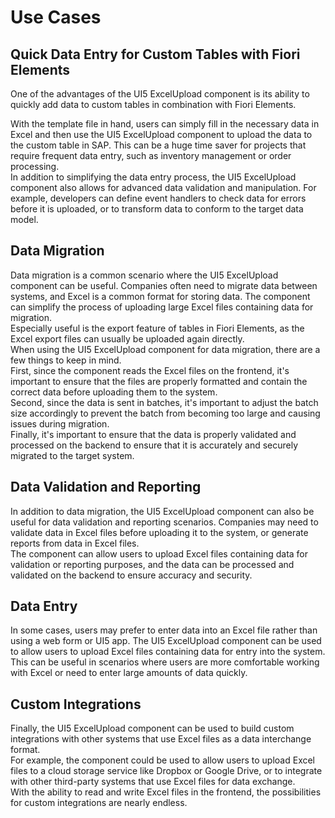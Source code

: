 # Use Cases

## Quick Data Entry for Custom Tables with Fiori Elements
One of the advantages of the UI5 ExcelUpload component is its ability to quickly add data to custom tables in combination with Fiori Elements.

With the template file in hand, users can simply fill in the necessary data in Excel and then use the UI5 ExcelUpload component to upload the data to the custom table in SAP. This can be a huge time saver for projects that require frequent data entry, such as inventory management or order processing.  
In addition to simplifying the data entry process, the UI5 ExcelUpload component also allows for advanced data validation and manipulation. For example, developers can define event handlers to check data for errors before it is uploaded, or to transform data to conform to the target data model.

## Data Migration
Data migration is a common scenario where the UI5 ExcelUpload component can be useful. Companies often need to migrate data between systems, and Excel is a common format for storing data. The component can simplify the process of uploading large Excel files containing data for migration.  
Especially useful is the export feature of tables in Fiori Elements, as the Excel export files can usually be uploaded again directly.  
When using the UI5 ExcelUpload component for data migration, there are a few things to keep in mind.  
First, since the component reads the Excel files on the frontend, it's important to ensure that the files are properly formatted and contain the correct data before uploading them to the system.  
Second, since the data is sent in batches, it's important to adjust the batch size accordingly to prevent the batch from becoming too large and causing issues during migration.  
Finally, it's important to ensure that the data is properly validated and processed on the backend to ensure that it is accurately and securely migrated to the target system.

## Data Validation and Reporting  
In addition to data migration, the UI5 ExcelUpload component can also be useful for data validation and reporting scenarios. Companies may need to validate data in Excel files before uploading it to the system, or generate reports from data in Excel files.  
The component can allow users to upload Excel files containing data for validation or reporting purposes, and the data can be processed and validated on the backend to ensure accuracy and security.

## Data Entry  
In some cases, users may prefer to enter data into an Excel file rather than using a web form or UI5 app. The UI5 ExcelUpload component can be used to allow users to upload Excel files containing data for entry into the system. This can be useful in scenarios where users are more comfortable working with Excel or need to enter large amounts of data quickly.

## Custom Integrations  
Finally, the UI5 ExcelUpload component can be used to build custom integrations with other systems that use Excel files as a data interchange format.  
For example, the component could be used to allow users to upload Excel files to a cloud storage service like Dropbox or Google Drive, or to integrate with other third-party systems that use Excel files for data exchange.  
With the ability to read and write Excel files in the frontend, the possibilities for custom integrations are nearly endless.